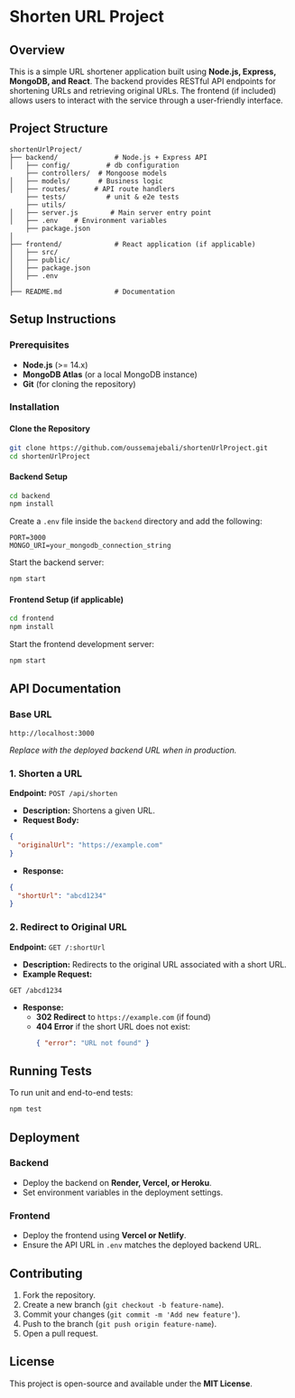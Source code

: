 # Shorten URL Project

## Overview
This is a simple URL shortener application built using **Node.js, Express, MongoDB, and React**. The backend provides RESTful API endpoints for shortening URLs and retrieving original URLs. The frontend (if included) allows users to interact with the service through a user-friendly interface.

## Project Structure
```
shortenUrlProject/
├── backend/              # Node.js + Express API
│   ├── config/         # db configuration
    ├── controllers/  # Mongoose models        
│   ├── models/       # Business logic 
│   ├── routes/      # API route handlers
    ├── tests/          # unit & e2e tests
    ├── utils/       
│   ├── server.js        # Main server entry point
│   ├── .env    # Environment variables
    ├── package.json             
│
├── frontend/             # React application (if applicable)
│   ├── src/
│   ├── public/
│   ├── package.json
│   ├── .env
│              
├── README.md             # Documentation

```

## Setup Instructions

### Prerequisites
- **Node.js** (>= 14.x)
- **MongoDB Atlas** (or a local MongoDB instance)
- **Git** (for cloning the repository)

### Installation

#### Clone the Repository
```sh
git clone https://github.com/oussemajebali/shortenUrlProject.git
cd shortenUrlProject
```

#### Backend Setup
```sh
cd backend
npm install
```

Create a `.env` file inside the `backend` directory and add the following:
```
PORT=3000
MONGO_URI=your_mongodb_connection_string
```

Start the backend server:
```sh
npm start
```

#### Frontend Setup (if applicable)
```sh
cd frontend
npm install
```

Start the frontend development server:
```sh
npm start
```

## API Documentation

### Base URL
```
http://localhost:3000
```
_Replace with the deployed backend URL when in production._

### **1. Shorten a URL**
**Endpoint:** `POST /api/shorten`
- **Description:** Shortens a given URL.
- **Request Body:**
```json
{
  "originalUrl": "https://example.com"
}
```
- **Response:**
```json
{
  "shortUrl": "abcd1234"
}
```

### **2. Redirect to Original URL**
**Endpoint:** `GET /:shortUrl`
- **Description:** Redirects to the original URL associated with a short URL.
- **Example Request:**
```
GET /abcd1234
```
- **Response:**
  - **302 Redirect** to `https://example.com` (if found)
  - **404 Error** if the short URL does not exist:
    ```json
    { "error": "URL not found" }
    ```

## Running Tests
To run unit and end-to-end tests:
```sh
npm test
```

## Deployment
### Backend
- Deploy the backend on **Render, Vercel, or Heroku**.
- Set environment variables in the deployment settings.

### Frontend
- Deploy the frontend using **Vercel or Netlify**.
- Ensure the API URL in `.env` matches the deployed backend URL.

## Contributing
1. Fork the repository.
2. Create a new branch (`git checkout -b feature-name`).
3. Commit your changes (`git commit -m 'Add new feature'`).
4. Push to the branch (`git push origin feature-name`).
5. Open a pull request.

## License
This project is open-source and available under the **MIT License**.

